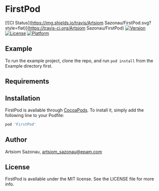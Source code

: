 # FirstPod

[![CI Status](https://img.shields.io/travis/Artsiom Sazonau/FirstPod.svg?style=flat)](https://travis-ci.org/Artsiom Sazonau/FirstPod)
[![Version](https://img.shields.io/cocoapods/v/FirstPod.svg?style=flat)](https://cocoapods.org/pods/FirstPod)
[![License](https://img.shields.io/cocoapods/l/FirstPod.svg?style=flat)](https://cocoapods.org/pods/FirstPod)
[![Platform](https://img.shields.io/cocoapods/p/FirstPod.svg?style=flat)](https://cocoapods.org/pods/FirstPod)

## Example

To run the example project, clone the repo, and run `pod install` from the Example directory first.

## Requirements

## Installation

FirstPod is available through [CocoaPods](https://cocoapods.org). To install
it, simply add the following line to your Podfile:

```ruby
pod 'FirstPod'
```

## Author

Artsiom Sazonau, artsiom_sazonau@epam.com

## License

FirstPod is available under the MIT license. See the LICENSE file for more info.
